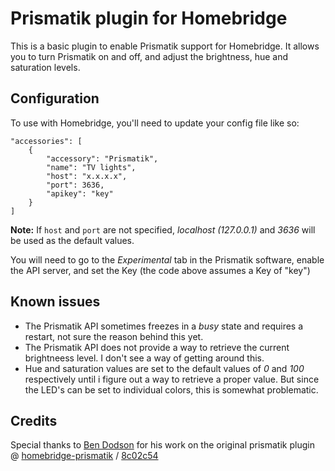# Prismatik plugin for Homebridge

This is a basic plugin to enable Prismatik support for Homebridge. It allows you to turn Prismatik on and off, and adjust the brightness, hue and saturation levels.

## Configuration

To use with Homebridge, you'll need to update your config file like so:

	"accessories": [
        {
            "accessory": "Prismatik",
            "name": "TV lights",
            "host": "x.x.x.x",
            "port": 3636,
            "apikey": "key"
        }
    ]

**Note:** If `host` and `port` are not specified, _localhost (127.0.0.1)_ and _3636_ will be used as the default values.

You will need to go to the _Experimental_ tab in the Prismatik software, enable the API server, and set the Key (the code above assumes a Key of "key")


## Known issues

* The Prismatik API sometimes freezes in a _busy_ state and requires a restart, not sure the reason behind this yet.
* The Prismatik API does not provide a way to retrieve the current brightneess level. I don't see a way of getting around this.
* Hue and saturation values are set to the default values of _0_ and _100_ respectively until i figure out a way to retrieve a proper value. But since the LED's can be set to individual colors, this is somewhat problematic.


## Credits

Special thanks to [Ben Dodson](https://github.com/bendodson/) for his work on the original prismatik plugin @ [homebridge-prismatik](https://github.com/bendodson/homebridge-prismatik) /  [8c02c54](https://github.com/bendodson/homebridge-prismatik/commit/8c02c542e540934ef62a6c90eead72a1c811f30c)